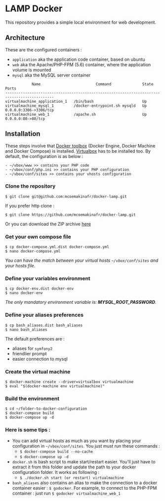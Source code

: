 # LAMP Docker
This repository provides a simple local environment for web development.

## Architecture
These are the configured containers :
+ `application` aka the application code container, based on ubuntu
+ `web` aka the Apache/PHP-FPM (5.6) container, where the application volume is mounted
+ `mysql` aka the MySQL server container

```
            Name                         Command              State           Ports          
--------------------------------------------------------------------------------------------
virtualmachine_application_1   /bin/bash                      Up                             
virtualmachine_mysql_1         /docker-entrypoint.sh mysqld   Up      0.0.0.0:3306->3306/tcp 
virtualmachine_web_1           /apache.sh                     Up      0.0.0.0:80->80/tcp   
```

## Installation
These steps involve that [Docker toolbox](https://www.docker.com/products/docker-toolbox) (Docker Engine, Docker Machine and Docker Compose) is installed.
[Virtualbox](https://www.virtualbox.org) has to be installed too.
By default, the configuration is as below :
```
- ~/vbox/www >> contains your PHP code
- ~/vbox/conf/php.ini >> contains your PHP configuration
- ~/vbox/conf/sites >> contains your vhosts configuration
```

### Clone the repository
```
$ git clone git@github.com:mcoemakinafr/docker-lamp.git
```
If you prefer http clone :
```
$ git clone https://github.com/mcoemakinafr/docker-lamp.git
```
Or you can download the ZIP archive [here](https://github.com/mcoemakinafr/docker-lamp/archive/master.zip)

### Get your own compose file
```
$ cp docker-compose.yml.dist docker-compose.yml
$ nano docker-compose.yml
```
_You can have the match between your virtual hosts `~/vbox/conf/sites` and your hosts file._

### Define your variables environment
```
$ cp docker-env.dist docker-env
$ nano docker-env
```
_The only mandatory environment variable is: **MYSQL_ROOT_PASSWORD**._


### Define your aliases preferences
```
$ cp bash_aliases.dist bash_aliases
$ nano bash_aliases
```

The default preferences are :
+ aliases for `symfony2`
+ friendlier prompt
+ easier connection to mysql


### Create the virtual machine
```
$ docker-machine create --driver=virtualbox virtualmachine
$ eval "$(docker-machine env virtualmachine)"
```

### Build the environment
```
$ cd ~/folder-to-docker-configuration
$ docker-compose build
$ docker-compose up -d
```

### Here is some tips :
+ You can add virtual hosts as much as you want by placing your configuration in `~/vbox/conf/sites`. You just must run these commands :
    - `$ docker-compose build --no-cache`
    - `$ docker-compose up -d`
+ `docker.sh` is bash script to make start/restart easier. You'll just have to extract it from this folder and update the path to your docker configuration folder. It works as following :
    - `$ ./docker.sh start (or restart) virtualmachine`
+ `bash_aliases` also contains an alias to make the connection to a docker container easier : `$ godocker`. For example, to connect to the PHP-FPM container : just run
`$ godocker virtualmachine_web_1`







